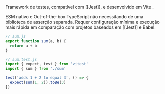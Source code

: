 Framework de testes, compatível com [[Jest]], e desenvolvido em Vite .

ESM nativo e Out-of-the-box TypeScript não necessitando de uma biblioteca de asserção separada. Requer configuração mínima e execução mais rápida em comparação com projetos baseados em [[Jest]] e Babel.

```javascript
// sum.js
export function sum(a, b) {
  return a + b
}
```

```javascript
// sum.test.js
import { expect, test } from 'vitest'
import { sum } from './sum'

test('adds 1 + 2 to equal 3', () => {
  expect(sum(1, 2)).toBe(3)
})
```